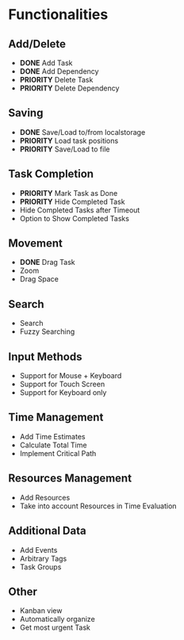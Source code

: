 # Functionalities

## Add/Delete

- **DONE** Add Task
- **DONE** Add Dependency
- **PRIORITY** Delete Task
- **PRIORITY** Delete Dependency

## Saving

- **DONE** Save/Load to/from localstorage
- **PRIORITY** Load task positions
- **PRIORITY** Save/Load to file

## Task Completion

- **PRIORITY** Mark Task as Done
- **PRIORITY** Hide Completed Task
- Hide Completed Tasks after Timeout
- Option to Show Completed Tasks

## Movement

- **DONE** Drag Task
- Zoom
- Drag Space

## Search

- Search
- Fuzzy Searching

## Input Methods

- Support for Mouse + Keyboard
- Support for Touch Screen
- Support for Keyboard only

## Time Management

- Add Time Estimates
- Calculate Total Time
- Implement Critical Path

## Resources Management

- Add Resources
- Take into account Resources in Time Evaluation

## Additional Data

- Add Events
- Arbitrary Tags
- Task Groups

## Other

- Kanban view
- Automatically organize
- Get most urgent Task

